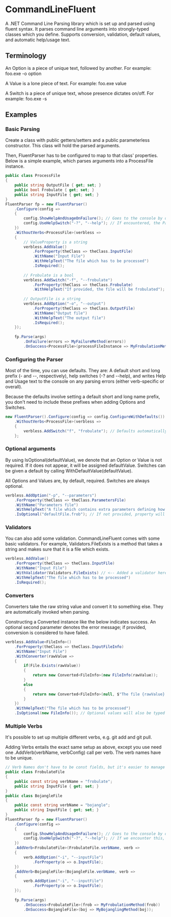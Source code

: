 # CommandLineFluent
A .NET Command Line Parsing library which is set up and parsed using fluent syntax. It parses command line arguments into strongly-typed classes which you define. Supports conversion, validation, default values, and automatic help/usage text.

## Terminology

An Option is a piece of unique text, followed by another. For example: foo.exe -o option

A Value is a lone piece of text. For example: foo.exe value

A Switch is a piece of unique text, whose presence dictates on/off. For example: foo.exe -s

## Examples
### Basic Parsing

Create a class with public getters/setters and a public parameterless constructor. This class will hold the parsed arguments.

Then, FluentParser has to be configured to map to that class' properties. Below is a simple example, which parses arguments into a ProcessFile instance.

```csharp
public class ProcessFile
{
	public string OutputFile { get; set; }
	public bool Frobulate { get; set; }
	public string InputFile { get; set; }
}
FluentParser fp = new FluentParser()
	.Configure(config =>
	{
		config.ShowHelpAndUsageOnFailure(); // Goes to the console by default
		config.UseHelpSwitch("-?", "--help"); // If encountered, the Parser immediately stops and writes help/usage
	})
	.WithoutVerbs<ProcessFile>(verbless =>
	{
		// ValueProperty is a string
		verbless.AddValue()
			.ForProperty(theClass => theClass.InputFile)
			.WithName("Input File")
			.WithHelpText("The file which has to be processed")
			.IsRequired();
		
		// Frobulate is a bool
		verbless.AddSwitch("-f", "--frobulate")
			.ForProperty(theClass => theClass.Frobulate)
			.WithHelpText("If provided, the file will be frobulated");
		
		// OutputFile is a string
		verbless.AddOption("-o", "--output")
			.ForProperty(theClass => theClass.OutputFile)
			.WithName("Output file")
			.WithHelpText("The output file")
			.IsRequired();
	});
	
	fp.Parse(args)
		.OnFailure(errors => MyFailureMethod(errors))
		.OnSuccess<ProcessFile>(processFileInstance => MyFrobulationMethod(processFileInstance));
```

### Configuring the Parser

Most of the time, you can use defaults. They are: A default short and long prefix (- and --, respectively), help switches (-? and --help), and writes Help and Usage text to the console on any parsing errors (either verb-specific or overall).

Because the defaults involve setting a default short and long name prefix, you don't need to include these prefixes when adding Options and Switches.

```csharp
new FluentParser().Configure(config => config.ConfigureWithDefaults())
	.WithoutVerbs<ProcessFile>(verbless =>
	{
		verbless.AddSwitch("f", "frobulate"); // Defaults automatically prefix these, so they become -f and --frobulate
	};
```

### Optional arguments
By using IsOptional(defaultValue), we denote that an Option or Value is not required. If it does not appear, it will be assigned defaultValue. Switches can be given a default by calling WithDefaultValue(defaultValue).

All Options and Values are, by default, required. Switches are always optional.

```csharp
verbless.AddOption("-p", "--parameters")
	.ForProperty(theClass => theClass.ParametersFile)
	.WithName("Parameters file")
	.WithHelpText("A file which contains extra parameters defining how to frobulate the file")
	.IsOptional("defaultFile.frob"); // If not provided, property will be assigned this string
```

### Validators

You can also add some validation. CommandLineFluent comes with some basic validators. For example, Validators.FileExists is a method that takes a string and makes sure that it is a file which exists. 

```csharp
verbless.AddValue()
	.ForProperty(theClass => theClass.InputFile)
	.WithName("Input File")
	.WithValidator(Validators.FileExists) // <-- Added a validator here
	.WithHelpText("The file which has to be processed")
	.IsRequired();
```

### Converters

Converters take the raw string value and convert it to something else. They are automatically invoked when parsing.

Constructing a Converted<T> instance like the below indicates success. An optional second parameter denotes the error message; if provided, conversion is considered to have failed.

```csharp
verbless.AddValue<FileInfo>()
	.ForProperty(theClass => theClass.InputFileInfo)
	.WithName("Input File")
	.WithConverter(rawValue =>
	{
		if(File.Exists(rawValue))
		{
			return new Converted<FileInfo>(new FileInfo(rawValue));
		}
		else
		{
			return new Converted<FileInfo>(null, $"The file {rawValue} doesn't exist");
		}
	})
	.WithHelpText("The file which has to be processed")
	.IsOptional(new FileInfo()); // Optional values will also be typed as FileInfo objects
```

### Multiple Verbs

It's possible to set up multiple different verbs, e.g. git add and git pull.

Adding Verbs entails the exact same setup as above, except you use need one .AddVerb<VerbClass>(verbName, verbConfig) call per verb. The verb names have to be unique.

```csharp
// Verb Names don't have to be const fields, but it's easier to manage
public class FrobulateFile
{
	public const string verbName = "frobulate";
	public string InputFile { get; set; }
}
public class BojangleFile
{
	public const string verbName = "bojangle";
	public string InputFile { get; set; }
}
FluentParser fp = new FluentParser()
	.Configure(config =>
	{
		config.ShowHelpAndUsageOnFailure(); // Goes to the console by default
		config.UseHelpSwitch("-?", "--help"); // If we encounter this, we'll immediately stop and write out some help
	})
	.AddVerb<FrobulateFile>(FrobulateFile.verbName, verb =>
	{
		verb.AddOption("-i", "--inputFile")
			.ForProperty(o => o.InputFile);
	})
	.AddVerb<BojangleFile>(BojangleFile.verbName, verb =>
	{
		verb.AddOption("-i", "--inputFile")
			.ForProperty(o => o.InputFile);
	});
	
	fp.Parse(args)
		.OnSuccess<FrobulateFile>(frob => MyFrobulationMethod(frob))
		.OnSuccess<BojangleFile>(boj => MyBojanglingMethod(boj));
```